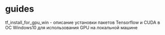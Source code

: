# guides

tf_install_for_gpu_win - описание установки пакетов Tensorflow и CUDA в ОС Windows10 для использования GPU на локальной машине
